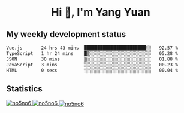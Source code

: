 <h1 align="center">Hi 👋, I'm Yang Yuan</h1>


## My weekly development status
<!--START_SECTION:waka-->

```txt
Vue.js       24 hrs 43 mins  ███████████████████████░░   92.57 %
TypeScript   1 hr 24 mins    █▒░░░░░░░░░░░░░░░░░░░░░░░   05.28 %
JSON         30 mins         ▒░░░░░░░░░░░░░░░░░░░░░░░░   01.88 %
JavaScript   3 mins          ░░░░░░░░░░░░░░░░░░░░░░░░░   00.23 %
HTML         0 secs          ░░░░░░░░░░░░░░░░░░░░░░░░░   00.04 %
```

<!--END_SECTION:waka-->

## Statistics
<a href="https://github.com/anuraghazra/github-readme-stats">
  <img src="https://github-readme-stats.vercel.app/api/top-langs/?username=no5no6&theme=dracula" alt="no5no6">
</a>
<a href="https://github.com/anuraghazra/github-readme-stats">
  <img src="https://github-readme-stats.vercel.app/api?username=no5no6&show_icons=true&theme=dracula&line_height=40" alt="no5no6">
</a>
<a href="https://github.com/anuraghazra/github-readme-stats">
  <img align="center" src="https://github-readme-streak-stats.herokuapp.com/?user=no5no6&theme=dracula" alt="no5no6" />
</a>